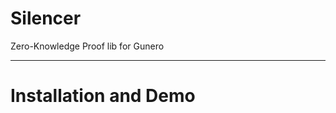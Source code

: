 # Silencer
Zero-Knowledge Proof lib for Gunero

----

# Installation and Demo
<!-- TODO: Add instructions for compilation and running a demo with the current Silencer circuit keys -->
